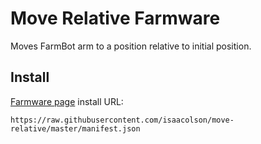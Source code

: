 # Move Relative Farmware
Moves FarmBot arm to a position relative to initial position.

## Install
[Farmware page](https://my.farmbot.io/app/farmware) install URL:
```
https://raw.githubusercontent.com/isaacolson/move-relative/master/manifest.json
```
